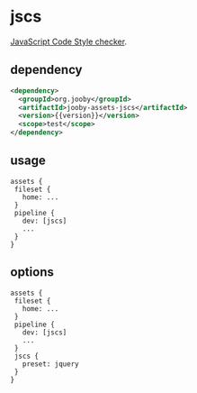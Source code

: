# jscs

<a href="http://jscs.info/">JavaScript Code Style checker</a>.

## dependency

```xml
<dependency>
  <groupId>org.jooby</groupId>
  <artifactId>jooby-assets-jscs</artifactId>
  <version>{{version}}</version>
  <scope>test</scope>
</dependency>
```

## usage

```
assets {
 fileset {
   home: ...
 }
 pipeline {
   dev: [jscs]
   ...
 }
}
```

## options

```
assets {
 fileset {
   home: ...
 }
 pipeline {
   dev: [jscs]
   ...
 }
 jscs {
   preset: jquery
 }
}
```

